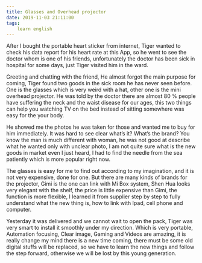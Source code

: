 ```yaml
---
title: Glasses and Overhead projector
date: 2019-11-03 21:11:00
tags:
    learn english
---
```

After I bought the portable heart sticker from
internet, Tiger wanted to check his data report for his heart rate at this App,
so he went to see the doctor whom is one of his friends, unfortunately the
doctor has been sick in hospital for some days, just Tiger visited him in the
ward.

Greeting and chatting with the friend, He almost forgot
the main purpose for coming, Tiger found two goods in the sick room he has
never seen before. One is the glasses which is very weird with a hat, other one
is the mini overhead projector. He was told by the doctor there are almost 80 %
people have suffering the neck and the waist disease for our ages, this two
things can help you watching TV on the bed instead of sitting somewhere was easy
for the your body.

He showed me the photos he was taken for those and
wanted me to buy for him immediately. It was hard to see clear what’s it? What’s
the brand? You know the man is much different with woman, he was not good at describe
what he wanted only with unclear photo, I am not quite sure what is the new goods
in market even I just heard, I had to find the needle from the sea patiently
which is more popular right now.

The glasses is easy for me to find out according to my
imagination, and it is not very expensive, done for one. But there are many
kinds of brands for the projector, Gimi is the one can link with Mi Box system,
Shen Hua looks very elegant with the shelf, the price is little expensive than
Gimi, the function is more flexible, I learned it from supplier step by step to
fully understand what the new thing is, how to link with Ipad, cell phone and
computer.

Yesterday it was delivered and we cannot wait to open
the pack, Tiger was very smart to install it smoothly under my direction. Which
is very portable, Automation focusing, Clear image, Gaming and Videos are amazing,
it is really change my mind there is a new time coming, there must be some old
digital stuffs will be replaced, so we have to learn the new things and follow
the step forward, otherwise we will be lost by this young generation.